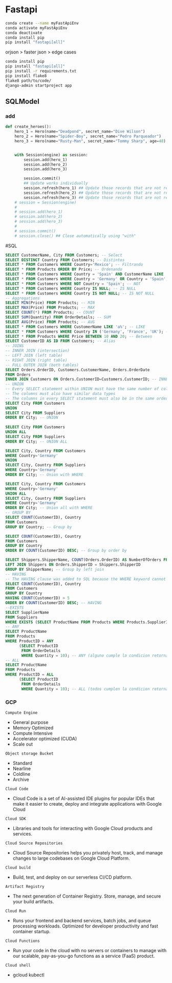 # Fastapi

```bash
conda create --name myFastApiEnv
conda activate myFastApiEnv
conda deactivate
conda install pip
pip install "fastapi[all]"
```

orjson > faster
json > edge cases

```bash
conda install pip
pip install "fastapi[all]"
pip install -r requirements.txt
pip install flake8
flake8 path/to/code/
django-admin startproject app
```

## SQLModel

### add

```python
def create_heroes():
    hero_1 = Hero(name="Deadpond", secret_name="Dive Wilson")
    hero_2 = Hero(name="Spider-Boy", secret_name="Pedro Parqueador")
    hero_3 = Hero(name="Rusty-Man", secret_name="Tommy Sharp", age=48)


    with Session(engine) as session:
        session.add(hero_1)
        session.add(hero_2)
        session.add(hero_3)

        session.commit()
        ## Update works individually
        session.refresh(hero_1) ## Update those records that are not refreshed in code
        session.refresh(hero_2) ## Update those records that are not refreshed in code
        session.refresh(hero_3) ## Update those records that are not refreshed in code
    # session = Session(engine)
    # 
    # session.add(hero_1)
    # session.add(hero_2)
    # session.add(hero_3)
    # 
    # session.commit()
    # session.close() ## Close automatically using "with"
```

#SQL
```sql
SELECT CustomerName, City FROM Customers; -- Select
SELECT DISTINCT Country FROM Customers; -- Distintos
SELECT * FROM Customers WHERE Country='Mexico'; -- Filtrando 
SELECT * FROM Products ORDER BY Price; -- Ordenando
SELECT * FROM Customers WHERE Country = 'Spain' AND CustomerName LIKE 'G%'; -- AND
SELECT * FROM Customers WHERE Country = 'Germany' OR Country = 'Spain'; -- OR
SELECT * FROM Customers WHERE NOT Country = 'Spain'; -- NOT
SELECT * FROM Customers WHERE Country IS NULL; -- IS NULL
SELECT * FROM Customers WHERE Country IS NOT NULL; -- IS NOT NULL
-- Aggregations
SELECT MIN(Price) FROM Products; -- MIN
SELECT MAX(Price) FROM Products; -- MAX 
SELECT COUNT(*) FROM Products; -- COUNT
SELECT SUM(Quantity) FROM OrderDetails; -- SUM
SELECT AVG(Price) FROM Products; -- AVG
SELECT * FROM Customers WHERE CustomerName LIKE 'a%'; -- LIKE
SELECT * FROM Customers WHERE Country IN ('Germany', 'France', 'UK'); -- IN (array)
SELECT * FROM Products WHERE Price BETWEEN 10 AND 20; -- Between
SELECT CustomerID AS ID FROM Customers; -- Alias
-- JOINS
-- INNER JOIN (intersection)
-- LEFT JOIN (left table)
-- RIGHT JOIN (right table)
-- FULL OUTER JOIN (both tables)
SELECT Orders.OrderID, Customers.CustomerName, Orders.OrderDate
FROM Orders 
INNER JOIN Customers ON Orders.CustomerID=Customers.CustomerID; -- INNER JOIN
-- UNION
-- Every SELECT statement within UNION must have the same number of columns
-- The columns must also have similar data types
-- The columns in every SELECT statement must also be in the same order
SELECT City FROM Customers
UNION
SELECT City FROM Suppliers
ORDER BY City; -- UNION
               
SELECT City FROM Customers
UNION ALL
SELECT City FROM Suppliers
ORDER BY City; -- UNION ALL

SELECT City, Country FROM Customers
WHERE Country='Germany'
UNION
SELECT City, Country FROM Suppliers
WHERE Country='Germany'
ORDER BY City; -- Union with WHERE

SELECT City, Country FROM Customers
WHERE Country='Germany'
UNION ALL
SELECT City, Country FROM Suppliers
WHERE Country='Germany'
ORDER BY City; -- Union all with WHERE
-- GROUP BY
SELECT COUNT(CustomerID), Country
FROM Customers
GROUP BY Country; -- Group by

SELECT COUNT(CustomerID), Country
FROM Customers
GROUP BY Country
ORDER BY COUNT(CustomerID) DESC; -- Group by order by

SELECT Shippers.ShipperName, COUNT(Orders.OrderID) AS NumberOfOrders FROM Orders
LEFT JOIN Shippers ON Orders.ShipperID = Shippers.ShipperID
GROUP BY ShipperName; -- Group by left join
-- HAVING
-- The HAVING clause was added to SQL because the WHERE keyword cannot be used with aggregate functions.
SELECT COUNT(CustomerID), Country
FROM Customers
GROUP BY Country
HAVING COUNT(CustomerID) > 5
ORDER BY COUNT(CustomerID) DESC; -- HAVING
--EXISTS
SELECT SupplierName
FROM Suppliers
WHERE EXISTS (SELECT ProductName FROM Products WHERE Products.SupplierID = Suppliers.supplierID AND Price < 20); --EXISTS
-- ANY
SELECT ProductName
FROM Products
WHERE ProductID = ANY
      (SELECT ProductID
       FROM OrderDetails
       WHERE Quantity = 10); -- ANY (alguno cumple la condicion retorna TRUE sino FALSE)
-- ALL
SELECT ProductName
FROM Products
WHERE ProductID = ALL
      (SELECT ProductID
       FROM OrderDetails
       WHERE Quantity = 10); -- ALL (todos cumplen la condicion retorna TRUE sino FALSE)
``` 

### GCP

`Compute Engine`

- General purpose
- Memory Optimized
- Compute Intensive
- Accelerator optimized (CUDA)
- Scale out

`Object storage Bucket`

- Standard
- Nearline
- Coldline
- Archive

`Cloud Code`

- Cloud Code is a set of AI-assisted IDE plugins for popular IDEs that make it easier to create, deploy and integrate 
applications with Google Cloud

`Cloud SDK`

- Libraries and tools for interacting with Google Cloud products and services.

`Cloud Source Repositories`

- Cloud Source Repositories helps you privately host, track, and manage changes to large codebases on Google Cloud Platform.

`Cloud build`

- Build, test, and deploy on our serverless CI/CD platform.

`Artifact Registry`

- The next generation of Container Registry. Store, manage, and secure your build artifacts.

`Cloud Run`

- Runs your frontend and backend services, batch jobs, and queue processing workloads. Optimized for developer productivity 
and fast container startup.

`Cloud Functions`

- Run your code in the cloud with no servers or containers to manage with our scalable, pay-as-you-go functions as a service (FaaS) product.


`Cloud shell`

- gcloud kubectl
